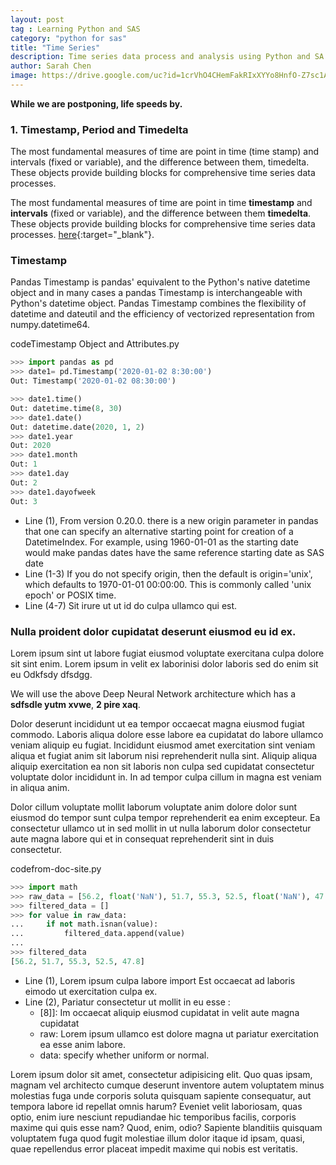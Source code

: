 ```yaml
---
layout: post
tag : Learning Python and SAS
category: "python for sas"
title: "Time Series"
description: Time series data process and analysis using Python and SA.
author: Sarah Chen
image: https://drive.google.com/uc?id=1crVhO4CHemFakRIxXYYo8HnfO-Z7sc1A
---
```


**While we are postponing, life speeds by.**

<!-- > not used for now**Update**: Lorem ipsum dolor. [end of life](https://pythonclock.org/), Aliquip ad magna laborum eu ut aute ut quis in veniam in. **Python3**. -->

### 1. Timestamp, Period and Timedelta 

The most fundamental measures of time are point in time (time stamp) and intervals (fixed or variable), and the difference between them, timedelta.  These objects provide building blocks for comprehensive time series data processes.  

The most fundamental measures of time are point in time **timestamp** and **intervals** (fixed or variable), and the difference between them **timedelta**.  These objects provide building blocks for comprehensive time series data processes.    [here](https://github.com){:target="_blank"}.

### Timestamp

Pandas <span class="coding">Timestamp</span> is pandas' equivalent to the Python's native <span class="coding">datetime</span>  object and in many cases a pandas Timestamp is interchangeable with Python's datetime object.    Pandas Timestamp  combines the flexibility of datetime and <span class="coding">dateutil</span> and the efficiency of vectorized representation from numpy.datetime64.  


<div class="code-head"><span>code</span>Timestamp Object and Attributes.py</div>

```python
>>> import pandas as pd
>>> date1= pd.Timestamp('2020-01-02 8:30:00')
Out: Timestamp('2020-01-02 08:30:00')

>>> date1.time()
Out: datetime.time(8, 30)
>>> date1.date()
Out: datetime.date(2020, 1, 2)
>>> date1.year
Out: 2020
>>> date1.month
Out: 1
>>> date1.day
Out: 2
>>> date1.dayofweek
Out: 3

```
* Line (1), From version 0.20.0. there is a new origin parameter in pandas that one can specify an alternative starting point for creation of a DatetimeIndex.  For example, using 1960-01-01 as the starting date would make pandas dates have the same reference starting date as SAS date
* Line (1-3) If you do not specify origin, then the default is origin='unix', which defaults to 1970-01-01 00:00:00.  This is commonly called 'unix epoch' or POSIX time. 
* Line (4-7) Sit irure ut ut id do culpa ullamco qui est.

### Nulla proident dolor cupidatat  deserunt eiusmod eu id ex.

Lorem ipsum sint ut labore fugiat eiusmod voluptate exercitana culpa dolore sit sint enim. Lorem ipsum in velit ex laborinisi dolor laboris sed do enim sit eu <span class="coding">Odkfsdy</span> dfsdgg.

We will use the above Deep Neural Network architecture which has a **sdfsdle yutm xvwe**, **2 pire xaq**.

Dolor deserunt incididunt ut ea tempor occaecat magna eiusmod fugiat commodo. Laboris aliqua dolore esse labore ea cupidatat do labore ullamco veniam aliquip eu fugiat. Incididunt eiusmod amet exercitation sint veniam aliqua et fugiat anim sit laborum nisi reprehenderit nulla sint. Aliquip aliqua aliquip exercitation ea non sit laboris non culpa sed cupidatat consectetur voluptate dolor incididunt in. In ad tempor culpa cillum in magna est veniam in aliqua anim.

Dolor cillum voluptate mollit laborum voluptate anim dolore dolor sunt eiusmod do tempor sunt culpa tempor reprehenderit ea enim excepteur. Ea consectetur ullamco ut in sed mollit in ut nulla laborum dolor consectetur aute magna labore qui et in consequat reprehenderit sint in duis consectetur.

<div class="code-head"><span>code</span>from-doc-site.py</div>

```python
>>> import math
>>> raw_data = [56.2, float('NaN'), 51.7, 55.3, 52.5, float('NaN'), 47.8]
>>> filtered_data = []
>>> for value in raw_data:
...     if not math.isnan(value):
...         filtered_data.append(value)
...
>>> filtered_data
[56.2, 51.7, 55.3, 52.5, 47.8]
```

* Line (1), Lorem ipsum culpa labore  <span class="coding">import</span> Est occaecat ad laboris eimodo ut exercitation culpa ex.
* Line (2), Pariatur consectetur ut mollit in eu esse :
  * <span class="coding">[8]]</span>: Im occaecat aliquip eiusmod cupidatat in velit aute magna cupidatat
  * <span class="coding">raw</span>: Lorem ipsum ullamco est dolore magna ut pariatur exercitation ea esse anim labore.
  * <span class="coding">data</span>: specify whether <span class="coding">uniform</span> or  <span class="coding">normal</span>.

Lorem ipsum dolor sit amet, consectetur adipisicing elit. Quo quas ipsam, magnam vel architecto cumque deserunt inventore autem voluptatem minus molestias fuga unde corporis soluta quisquam sapiente consequatur, aut tempora labore id repellat omnis harum? Eveniet velit laboriosam, quas optio, enim iure nesciunt repudiandae hic temporibus facilis, corporis maxime qui quis esse nam? Quod, enim, odio? Sapiente blanditiis quisquam voluptatem fuga quod fugit molestiae illum dolor itaque id ipsam, quasi, quae repellendus error placeat impedit maxime qui nobis est veritatis.
